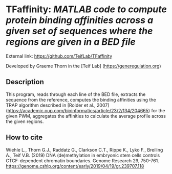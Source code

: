 # TFaffinity: *MATLAB code to compute protein binding affinities across a given set of sequences where the regions are given in a BED file*


External link: https://github.com/TeifLab/TFaffinity

Developed by Graeme Thorn in the [Teif Lab] (https://generegulation.org)

## Description

This program, reads through each line of the BED file, extracts the sequence from the reference, computes the binding affinities using the TRAP algorithm described in [Roider et al., 2007] (https://academic.oup.com/bioinformatics/article/23/2/134/204665) for the given PWM, aggregates the affinities to calculate the average profile across the given regions.

## How to cite
Wiehle L., Thorn G.J., Raddatz G., Clarkson C.T., Rippe K., Lyko F., Breiling A., Teif V.B. (2019) DNA (de)methylation in embryonic stem cells controls CTCF-dependent chromatin boundaries. Genome Research 29, 750-761. https://genome.cshlp.org/content/early/2019/04/19/gr.239707.118

